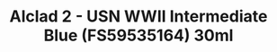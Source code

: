 ---
layout: product
title: "Alclad 2 - USN WWII Intermediate Blue (FS59535164) 30ml"
price: "TBA" 
desc: "Metalizer boja"
img_path: "/assets/img/ALCE319.webp"
brand: "N/A"
available: false
special_offer: false
new: false
soon: false
cat: "040000"
subcat: "040300"
subsubcat: "0N/A"
sifra: "ALCE319"
popular: false
spec: false
---